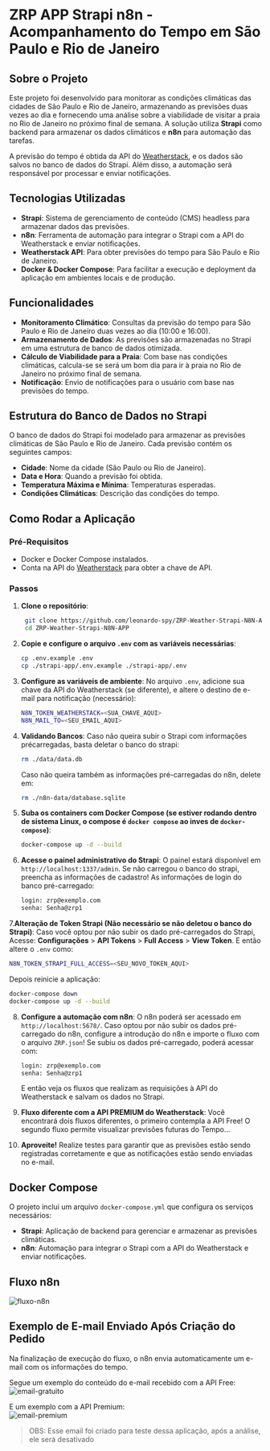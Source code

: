 # ZRP APP Strapi n8n - Acompanhamento do Tempo em São Paulo e Rio de Janeiro

## Sobre o Projeto

Este projeto foi desenvolvido para monitorar as condições climáticas das cidades de São Paulo e Rio de Janeiro, armazenando as previsões duas vezes ao dia e fornecendo uma análise sobre a viabilidade de visitar a praia no Rio de Janeiro no próximo final de semana. A solução utiliza **Strapi** como backend para armazenar os dados climáticos e **n8n** para automação das tarefas.

A previsão do tempo é obtida da API do [Weatherstack](https://weatherstack.com/), e os dados são salvos no banco de dados do Strapi. Além disso, a automação será responsável por processar e enviar notificações.

## Tecnologias Utilizadas

- **Strapi**: Sistema de gerenciamento de conteúdo (CMS) headless para armazenar dados das previsões.
- **n8n**: Ferramenta de automação para integrar o Strapi com a API do Weatherstack e enviar notificações.
- **Weatherstack API**: Para obter previsões do tempo para São Paulo e Rio de Janeiro.
- **Docker & Docker Compose**: Para facilitar a execução e deployment da aplicação em ambientes locais e de produção.

## Funcionalidades

- **Monitoramento Climático**: Consultas da previsão do tempo para São Paulo e Rio de Janeiro duas vezes ao dia (10:00 e 16:00).
- **Armazenamento de Dados**: As previsões são armazenadas no Strapi em uma estrutura de banco de dados otimizada.
- **Cálculo de Viabilidade para a Praia**: Com base nas condições climáticas, calcula-se se será um bom dia para ir à praia no Rio de Janeiro no próximo final de semana.
- **Notificação**: Envio de notificações para o usuário com base nas previsões do tempo.

## Estrutura do Banco de Dados no Strapi

O banco de dados do Strapi foi modelado para armazenar as previsões climáticas de São Paulo e Rio de Janeiro. Cada previsão contém os seguintes campos:

- **Cidade**: Nome da cidade (São Paulo ou Rio de Janeiro).
- **Data e Hora**: Quando a previsão foi obtida.
- **Temperatura Máxima e Mínima**: Temperaturas esperadas.
- **Condições Climáticas**: Descrição das condições do tempo.

## Como Rodar a Aplicação

### Pré-Requisitos

- Docker e Docker Compose instalados.
- Conta na API do [Weatherstack](https://weatherstack.com/) para obter a chave de API.

### Passos

1. **Clone o repositório**:
   ```bash
    git clone https://github.com/leonardo-spy/ZRP-Weather-Strapi-N8N-APP.git
    cd ZRP-Weather-Strapi-N8N-APP
    ```
2. **Copie e configure o arquivo `.env` com as variáveis necessárias**:  
    ```bash
    cp .env.example .env
    cp ./strapi-app/.env.example ./strapi-app/.env
    ```

3. **Configure as variáveis de ambiente**:
   No arquivo `.env`, adicione sua chave da API do Weatherstack (se diferente), e altere o destino de e-mail para notificação (necessário):
   ```bash
   N8N_TOKEN_WEATHERSTACK=<SUA_CHAVE_AQUI>
   N8N_MAIL_TO=<SEU_EMAIL_AQUI>
   ```

4. **Validando Bancos**:
   Caso não queira subir o Strapi com informações précarregadas, basta deletar o banco do strapi:
   ```bash
   rm ./data/data.db
   ```
   Caso não queira também as informações pré-carregadas do n8n, delete em:
   ```bash
   rm ./n8n-data/database.sqlite
   ```

5. **Suba os containers com Docker Compose (se estiver rodando dentro de sistema Linux, o compose é `docker compose` ao inves de `docker-compose`)**:
   ```bash
   docker-compose up -d --build
   ```

6. **Acesse o painel administrativo do Strapi**:
   O painel estará disponível em `http://localhost:1337/admin`. Se não carregou o banco do strapi, preencha as informações de cadastro! As informações de login do banco pré-carregado:
   ```bash
   login: zrp@exemplo.com
   senha: Senha@zrp1
   ```

7.**Alteração de Token Strapi (Não necessário se não deletou o banco do Strapi)**:
   Caso você optou por não subir os dado pré-carregados do Strapi, Acesse: **Configurações** > **API Tokens** > **Full Access** > **View Token**. E então altere o `.env` como:
   ```bash
   N8N_TOKEN_STRAPI_FULL_ACCESS=<SEU_NOVO_TOKEN_AQUI>
   ```
   Depois reinicie a aplicação:
   ```bash
   docker-compose down
   docker-compose up -d --build
   ```

8. **Configure a automação com n8n**:
   O n8n poderá ser acessado em `http://localhost:5678/`. Caso optou por não subir os dados pré-carregado do n8n, configure a introdução do n8n e importe o fluxo com o arquivo `ZRP.json`! Se subiu os dados pré-carregado, poderá acessar com:
   ```bash
   login: zrp@exemplo.com
   senha: Senha@zrp1
   ```
   E então veja os fluxos que realizam as requisições à API do Weatherstack e salvam os dados no Strapi.

9. **Fluxo diferente com a API PREMIUM do Weatherstack**:
   Você encontrará dois fluxos diferentes, o primeiro contempla a API Free! O segundo fluxo permite visualizar previsões futuras do Tempo...

10. **Aproveite!**
   Realize testes para garantir que as previsões estão sendo registradas corretamente e que as notificações estão sendo enviadas no e-mail.

## Docker Compose

O projeto inclui um arquivo `docker-compose.yml` que configura os serviços necessários:

- **Strapi**: Aplicação de backend para gerenciar e armazenar as previsões climáticas.
- **n8n**: Automação para integrar o Strapi com a API do Weatherstack e enviar notificações.

## Fluxo n8n
![fluxo-n8n](https://github.com/user-attachments/assets/f4615ee4-db25-49da-be48-d2f479b084a6)

## Exemplo de E-mail Enviado Após Criação do Pedido

Na finalização de execução do fluxo, o n8n envia automaticamente um e-mail com os informações do tempo.

Segue um exemplo do conteúdo do e-mail recebido com a API Free:<br/>
![email-gratuito](https://github.com/user-attachments/assets/a0e60bf8-9188-416c-84f6-9da097bbf280)

E um exemplo com a API Premium:<br/>
![email-premium](https://github.com/user-attachments/assets/c8cd90cf-6fae-48f6-9c54-55d04862054d)
>OBS: Esse email foi criado para teste dessa aplicação, após a análise, ele será desativado
